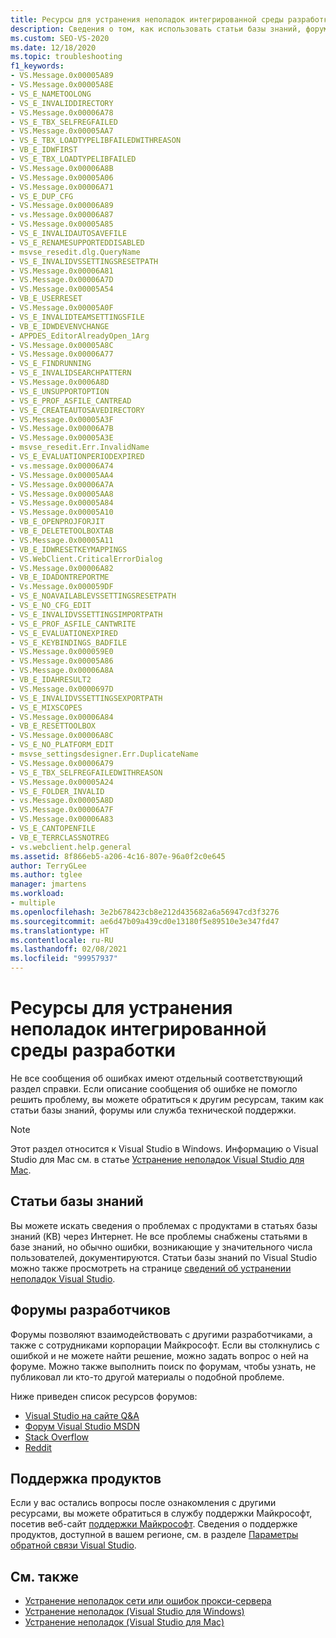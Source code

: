 ```yaml
---
title: Ресурсы для устранения неполадок интегрированной среды разработки
description: Сведения о том, как использовать статьи базы знаний, форумы или службу поддержки продуктов для устранения неполадок при ошибках интегрированной среды разработки, которые недостаточно информативны для решения проблемы.
ms.custom: SEO-VS-2020
ms.date: 12/18/2020
ms.topic: troubleshooting
f1_keywords:
- VS.Message.0x00005A89
- VS.Message.0x00005A8E
- VS_E_NAMETOOLONG
- VS_E_INVALIDDIRECTORY
- VS.Message.0x00006A78
- VS_E_TBX_SELFREGFAILED
- VS.Message.0x00005AA7
- VS_E_TBX_LOADTYPELIBFAILEDWITHREASON
- VB_E_IDWFIRST
- VS_E_TBX_LOADTYPELIBFAILED
- VS.Message.0x00006A8B
- VS.Message.0x00005A06
- VS.Message.0x00006A71
- VS_E_DUP_CFG
- VS.Message.0x00006A89
- vs.Message.0x00006A87
- VS.Message.0x00005A85
- VS_E_INVALIDAUTOSAVEFILE
- VS_E_RENAMESUPPORTEDDISABLED
- msvse_resedit.dlg.QueryName
- VS_E_INVALIDVSSETTINGSRESETPATH
- VS.Message.0x00006A81
- VS.Message.0x00006A7D
- VS.Message.0x00005A54
- VB_E_USERRESET
- VS.Message.0x00005A0F
- VS_E_INVALIDTEAMSETTINGSFILE
- VB_E_IDWDEVENVCHANGE
- APPDES_EditorAlreadyOpen_1Arg
- VS.Message.0x00005A8C
- VS.Message.0x00006A77
- VS_E_FINDRUNNING
- VS_E_INVALIDSEARCHPATTERN
- VS.Message.0x0006A8D
- VS_E_UNSUPPORTOPTION
- VS_E_PROF_ASFILE_CANTREAD
- VS_E_CREATEAUTOSAVEDIRECTORY
- VS.Message.0x00005A3F
- VS.Message.0x00006A7B
- VS.Message.0x00005A3E
- msvse_resedit.Err.InvalidName
- VS_E_EVALUATIONPERIODEXPIRED
- vs.message.0x00006A74
- VS.Message.0x00005AA4
- VS.Message.0x00006A7A
- VS.Message.0x00005AA8
- VS.Message.0x00005A84
- VS.Message.0x00005A10
- VB_E_OPENPROJFORJIT
- VB_E_DELETETOOLBOXTAB
- VS.Message.0x00005A11
- VB_E_IDWRESETKEYMAPPINGS
- VS.WebClient.CriticalErrorDialog
- VS.Message.0x00006A82
- VB_E_IDADONTREPORTME
- Vs.Message.0x000059DF
- VS_E_NOAVAILABLEVSSETTINGSRESETPATH
- VS_E_NO_CFG_EDIT
- VS_E_INVALIDVSSETTINGSIMPORTPATH
- VS_E_PROF_ASFILE_CANTWRITE
- VS_E_EVALUATIONEXPIRED
- VS_E_KEYBINDINGS_BADFILE
- VS.Message.0x000059E0
- VS.Message.0x00005A86
- VS.Message.0x00006A8A
- VB_E_IDAHRESULT2
- VS.Message.0x0000697D
- VS_E_INVALIDVSSETTINGSEXPORTPATH
- VS_E_MIXSCOPES
- VS.Message.0x00006A84
- VB_E_RESETTOOLBOX
- VS.Message.0x00006A8C
- VS_E_NO_PLATFORM_EDIT
- msvse_settingsdesigner.Err.DuplicateName
- VS.Message.0x00006A79
- VS_E_TBX_SELFREGFAILEDWITHREASON
- VS.Message.0x00005A24
- VS_E_FOLDER_INVALID
- vs.Message.0x00005A8D
- VS.Message.0x00006A7F
- VS.Message.0x00006A83
- VS_E_CANTOPENFILE
- VB_E_TERRCLASSNOTREG
- vs.webclient.help.general
ms.assetid: 8f866eb5-a206-4c16-807e-96a0f2c0e645
author: TerryGLee
ms.author: tglee
manager: jmartens
ms.workload:
- multiple
ms.openlocfilehash: 3e2b678423cb8e212d435682a6a56947cd3f3276
ms.sourcegitcommit: ae6d47b09a439cd0e13180f5e89510e3e347fd47
ms.translationtype: HT
ms.contentlocale: ru-RU
ms.lasthandoff: 02/08/2021
ms.locfileid: "99957937"
---
```

# <a name="resources-for-troubleshooting-ide-errors"></a>Ресурсы для устранения неполадок интегрированной среды разработки

Не все сообщения об ошибках имеют отдельный соответствующий раздел справки. Если описание сообщения об ошибке не помогло решить проблему, вы можете обратиться к другим ресурсам, таким как статьи базы знаний, форумы или служба технической поддержки.

> [!NOTE]
> Этот раздел относится к Visual Studio в Windows. Информацию о Visual Studio для Mac см. в статье [Устранение неполадок Visual Studio для Mac](/visualstudio/mac/troubleshooting).

## <a name="knowledge-base-articles"></a>Статьи базы знаний

Вы можете искать сведения о проблемах с продуктами в статьях базы знаний (KB) через Интернет. Не все проблемы снабжены статьями в базе знаний, но обычно ошибки, возникающие у значительного числа пользователей, документируются. Статьи базы знаний по Visual Studio можно также просмотреть на странице [сведений об устранении неполадок Visual Studio](/troubleshoot/visualstudio/welcome-visual-studio/).

## <a name="developer-forums"></a>Форумы разработчиков

Форумы позволяют взаимодействовать с другими разработчиками, а также с сотрудниками корпорации Майкрософт. Если вы столкнулись с ошибкой и не можете найти решение, можно задать вопрос о ней на форуме. Можно также выполнить поиск по форумам, чтобы узнать, не публиковал ли кто-то другой материалы о подобной проблеме.

Ниже приведен список ресурсов форумов:

- [Visual Studio на сайте Q&A](/answers/products/vs/)
- [Форум Visual Studio MSDN](https://social.msdn.microsoft.com/Forums/vstudio)
- [Stack Overflow](https://stackoverflow.com/search?q=%22visual+studio%22)
- [Reddit](https://www.reddit.com/r/VisualStudio)

## <a name="product-support"></a>Поддержка продуктов

Если у вас остались вопросы после ознакомления с другими ресурсами, вы можете обратиться в службу поддержки Майкрософт, посетив веб-сайт [поддержки Майкрософт](https://support.microsoft.com/en-us). Сведения о поддержке продуктов, доступной в вашем регионе, см. в разделе [Параметры обратной связи Visual Studio](../../ide/feedback-options.md).

## <a name="see-also"></a>См. также

* [Устранение неполадок сети или ошибок прокси-сервера](../../install/install-and-use-visual-studio-behind-a-firewall-or-proxy-server.md#troubleshoot-network-related-errors)
* [Устранение неполадок (Visual Studio для Windows)](/troubleshoot/visualstudio/welcome-visual-studio/)
* [Устранение неполадок (Visual Studio для Mac)](/visualstudio/mac/troubleshooting)
